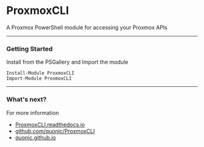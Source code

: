 # ProxmoxCLI

A Proxmox PowerShell module for accessing your Proxmox APIs

---

### Getting Started

Install from the PSGallery and Import the module

    Install-Module ProxmoxCLI
    Import-Module ProxmoxCLI

---

### What's next?

For more information

* [ProxmoxCLI.readthedocs.io](http://ProxmoxCLI.readthedocs.io)
* [github.com/quonic/ProxmoxCLI](https://github.com/quonic/ProxmoxCLI)
* [quonic.github.io](https://quonic.github.io)
